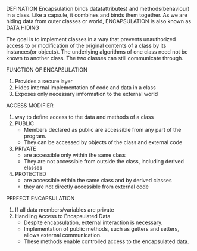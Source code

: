DEFINATION
   Encapsulation binds data(attributes) and methods(behaviour) in a class. Like a capsule, it combines and binds them together.
   As we are hiding data from outer classes or world, ENCAPSULATION is also known as DATA HIDING

The goal is to implement classes in a way that prevents unauthorized access to or modification of the original contents of a class by its instances(or objects).  The underlying algorithms of one class need not be known to another class.  The two classes can still communicate through.

FUNCTION OF ENCAPSULATION
   1) Provides a secure layer
   2) Hides internal implementation of code and data in a class
   3) Exposes only necessary imformation to the external world



ACCESS MODIFIER
  1) way to define access to the data and methods of a class
  2) PUBLIC
       -  Members declared as public are accessible from any part of the program.
       -  They can be accessed by objects of the class and external code
  3) PRIVATE
       -  are accessible only within the same class
       -  They are not accessible from outside the class, including derived classes
  4) PROTECTED
       -  are accessible within the same class and by derived classes
       -  they are not directly accessible from external code



PERFECT ENCAPSULATION
   1) If all data members/variables are private
   2) Handling Access to Encapsulated Data
        -  Despite encapsulation, external interaction is necessary.
        -  Implementation of public methods, such as getters and setters, allows external communication.
        -  These methods enable controlled access to the encapsulated data.